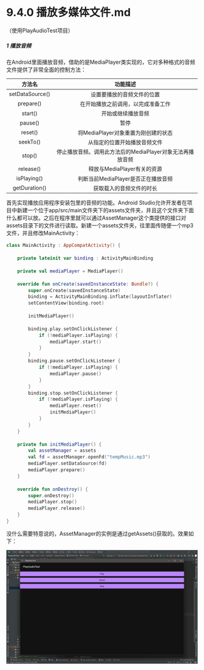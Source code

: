 # 9.4.0 播放多媒体文件.md

（使用PlayAudioTest项目）

##### 1 播放音频

在Android里面播放音频，借助的是MediaPlayer类实现的，它对多种格式的音频文件提供了非常全面的控制方法：

|     方法名     |                         功能描述                         |
| :-------------: | :-------------------------------------------------------: |
| setDataSource() |                设置要播放的音频文件的位置                |
|    prepare()    |            在开始播放之前调用，以完成准备工作            |
|     start()     |                    开始或继续播放音频                    |
|     pause()     |                           暂停                           |
|     reset()     |            将MediaPlayer对象重置为刚创建的状态            |
|    seekTo()    |               从指定的位置开始播放音频文件               |
|     stop()     | 停止播放音频。调用此方法后的MediaPlayer对象无法再播放音频 |
|    release()    |                释放与MediaPlayer有关的资源                |
|   isPlaying()   |            判断当前MediaPlayer是否正在播放音频            |
|  getDuration()  |                 获取载入的音频文件的时长                 |

首先实现播放应用程序安装包里的音频的功能。Android Studio允许开发者在项目中新建一个位于app/src/main文件夹下的assets文件夹，并且这个文件夹下面什么都可以放。之后在程序里就可以通过AssetManager这个类提供的接口对assets目录下的文件进行读取。新建一个assets文件夹，往里面传随便一个mp3文件，并且修改MainActivity：

```kotlin
class MainActivity : AppCompatActivity() {

    private lateinit var binding : ActivityMainBinding

    private val mediaPlayer = MediaPlayer()

    override fun onCreate(savedInstanceState: Bundle?) {
        super.onCreate(savedInstanceState)
        binding = ActivityMainBinding.inflate(layoutInflater)
        setContentView(binding.root)

        initMediaPlayer()

        binding.play.setOnClickListener {
            if (!mediaPlayer.isPlaying) {
                mediaPlayer.start()
            }
        }
        binding.pause.setOnClickListener {
            if (!mediaPlayer.isPlaying) {
                mediaPlayer.pause()
            }
        }
        binding.stop.setOnClickListener {
            if (!mediaPlayer.isPlaying) {
                mediaPlayer.reset()
                initMediaPlayer()
            }
        }
    }

    private fun initMediaPlayer() {
        val assetManager = assets
        val fd = assetManager.openFd("tempMusic.mp3")
        mediaPlayer.setDataSource(fd)
        mediaPlayer.prepare()
    }

    override fun onDestroy() {
        super.onDestroy()
        mediaPlayer.stop()
        mediaPlayer.release()
    }
}
```

没什么需要特意说的，AssetManager的实例是通过getAssets()获取的。效果如下：

![1673860601911](image/9.4.0播放多媒体文件/1673860601911.png)
